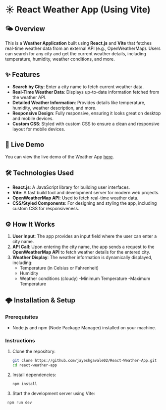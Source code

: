 # ☀️ React Weather App (Using Vite)

## 🌤️ Overview
This is a **Weather Application** built using **React.js** and **Vite** that fetches real-time weather data from an external API (e.g., OpenWeatherMap). Users can search for any city and get the current weather details, including temperature, humidity, weather conditions, and more.

## ✨ Features
- **Search by City**: Enter a city name to fetch current weather data.
- **Real-Time Weather Data**: Displays up-to-date information fetched from the weather API.
- **Detailed Weather Information**: Provides details like temperature, humidity, weather description, and more.
- **Responsive Design**: Fully responsive, ensuring it looks great on desktop and mobile devices.
- **Custom CSS**: Styled with custom CSS to ensure a clean and responsive layout for mobile devices.

## 🚀 Live Demo
You can view the live demo of the Weather App [here](https://reactjs-weather-app-jayesh-gavale.netlify.app/).


## 🛠️ Technologies Used
- **React.js**: A JavaScript library for building user interfaces.
- **Vite**: A fast build tool and development server for modern web projects.
- **OpenWeatherMap API**: Used to fetch real-time weather data.
- **CSS/Styled Components**: For designing and styling the app, including custom CSS for responsiveness.

## ⚙️ How It Works
1. **User Input**: The app provides an input field where the user can enter a city name.
2. **API Call**: Upon entering the city name, the app sends a request to the **OpenWeatherMap API** to fetch weather details for the entered city.
3. **Weather Display**: The weather information is dynamically displayed, including:
   - Temperature (in Celsius or Fahrenheit)
   - Humidity
   - Weather conditions (cloudy)
   -Minimum Temperature
   -Maximum Temperature

## 🌩️ Installation & Setup

### Prerequisites
- Node.js and npm (Node Package Manager) installed on your machine.

### Instructions

1. Clone the repository:
   ```bash
   git clone https://github.com/jayeshgavale02/React-Weather-App.git
   cd react-weather-app
2. Install dependencies:
      ```bash
   npm install
3. Start the development server using Vite:
  ```bash
   npm run dev
